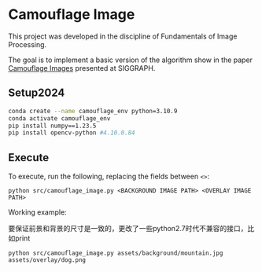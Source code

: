 # Camouflage Image

This project was developed in the discipline of Fundamentals of Image Processing.

The goal is to implement a basic version of the algorithm show in the paper [Camouflage Images](http://www.graphics.stanford.edu/~niloy/research/camouflage/camouflage_images_sig_10.html) presented at SIGGRAPH.

## Setup2024

```bash
conda create --name camouflage_env python=3.10.9
conda activate camouflage_env
pip install numpy==1.23.5
pip install opencv-python #4.10.0.84
```

## Execute

To execute, run the following, replacing the fields between `<>`:

```
python src/camouflage_image.py <BACKGROUND IMAGE PATH> <OVERLAY IMAGE PATH>
```

Working example:

要保证前景和背景的尺寸是一致的，更改了一些python2.7时代不兼容的接口，比如print
```
python src/camouflage_image.py assets/background/mountain.jpg assets/overlay/dog.png
```
